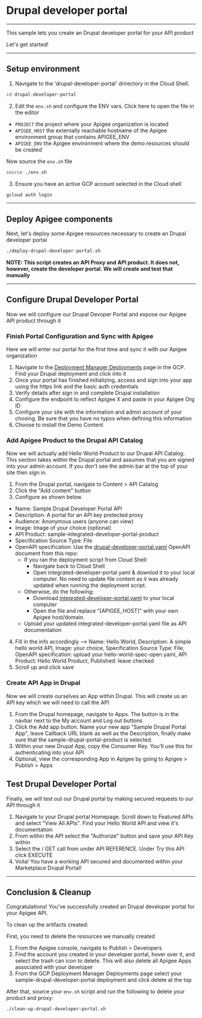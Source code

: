 # Drupal developer portal

---
This sample lets you create an Drupal developer portal for your API product

Let's get started!

---

## Setup environment

1. Navigate to the 'drupal-developer-portal' drirectory in the Cloud Shell.

```sh
cd drupal-developer-portal
```

2. Edit the `env.sh` and configure the ENV vars. Click <walkthrough-editor-open-file filePath="drupal-developer-portal/env.sh">here</walkthrough-editor-open-file> to open the file in the editor

* `PROJECT` the project where your Apigee organization is located
* `APIGEE_HOST` the externally reachable hostname of the Apigee environment group that contains APIGEE_ENV
* `APIGEE_ENV` the Apigee environment where the demo resources should be created

Now source the `env.sh` file

```sh
source ./env.sh
```

3. Ensure you have an active GCP account selected in the Cloud shell

```sh
gcloud auth login
```
---

## Deploy Apigee components

Next, let's deploy some Apigee resources necessary to create an Drupal developer portal

```sh
./deploy-drupal-developer-portal.sh
```

**NOTE: This script creates an API Proxy and API product. It does not, however, create the developer portal. We will create and test that manually**

---
## Configure Drupal Developer Portal

Now we will configure our Drupal Devoper Portal and expose our Apigee API product through it

### Finish Portal Configuration and Sync with Apigee

Here we will enter our portal for the first time and sync it with our Apigee organization

1. Navigate to the [Deployment Manager Deployments](https://console.cloud.google.com/dm/deployments) page in the GCP. Find your Drupal deployment and click into it
2. Once your portal has finished initializing, access and sign into your app using the https link and the basic auth credentials
3. Verify details after sign in and complete Drupal installation
4. Configure the endpoint to reflect Apigee X and paste in your Apigee Org ID
5. Configure your site with the information and admin account of your chosing. Be sure that you have no typos when defining this information
6. Choose to install the Demo Content

### Add Apigee Product to the Drupal API Catalog

Now we will actually add Hello World Product to our Drupal API Catalog. This section takes within the Drupal portal and assumes that you are signed into your admin account. If you don't see the admin bar at the top of your site then sign in.

1. From the Drupal portal, navigate to Content > API Catalog
2. Click the "Add content" button
3. Configure as shown below
- Name: Sample Drupal Developer Portal API
- Description: A portal for an API key protected proxy
- Audience: Anonymous users (anyone can view)
- Image: Image of your choice (optional)
- API Product: sample-integrated-developer-portal-product
- Specification Source Type: File
- OpenAPI specification: Use the [drupal-developer-portal.yaml](drupal-developer-portal.yaml) OpenAPI document from this repo:
    - If you ran the deployment script from Cloud Shell:
        - Navigate back to Cloud Shell
        - Open integrated-developer-portal.yaml & downlod it to your local computer. No need to update file content as it was already updated when running the deployment script.
    - Otherwise, do the following:
        - Download [integrated-developer-portal.yaml](integrated-developer-portal.yaml) to your local computer
        - Open the file and replace "\[APIGEE_HOST\]" with your own Apigee host/domain.
    - Upload your updated integrated-developer-portal.yaml file as API documentation
4. Fill in the info accordingly --> Name: Hello World, Description: A simple hello world API, Image: your choice, Specification Source Type: File, OpenAPI specification: upload your hello-world-spec-open.yaml, API Product: Hello World Product, Published: leave checked
5. Scroll up and click save

### Create API App in Drupal

Now we will create ourselves an App within Drupal. This will create us an API key which we will need to call the API

1. From the Drupal homepage, navigate to Apps. The button is in the navbar next to the My account and Log out buttons
2. Click the Add app button. Name your new app "Sample Drupal Portal App", leave Callback URL blank as well as the Description, finally make sure that the sample-drupal-portal-product is selected.
3. Within your new Drupal App, copy the Consumer Key. You'll use this for authenticating into your API
4. Optional, view the corresponding App in Apigee by going to Apigee > Publish > Apps

## Test Drupal Developer Portal

Finally, we will test out our Drupal portal by making secured requests to our API through it

1. Navigate to your Drupal portal Homepage. Scroll down to Featured APIs and select "View All APIs". Find your Hello World API and view it's documentation
2. From within the API select the "Authorize" button and save your API Key within
3. Select the / GET call from under API REFERENCE. Under Try this API click EXECUTE
4. Voila! You have a working API secured and documented within your Marketplace Drupal Portal!

---
## Conclusion & Cleanup

<walkthrough-conclusion-trophy></walkthrough-conclusion-trophy>

Congratulations! You've successfully created an Drupal developer portal for your Apigee API.

<walkthrough-inline-feedback></walkthrough-inline-feedback>

To clean up the artifacts created:

First, you need to delete the resources we manually created

1. From the Apigee console, navigate to Publish > Developers
2. Find the account you created in your developer portal, hover over it, and select the trash can icon to delete. This will also delete all Apigee Apps associated with your developer
3. From the GCP Deployment Manager Deployments page select your sample-drupal-developer-portal deployment and click delete at the top

After that, source your `env.sh` script and run the following to delete your product and proxy:

```bash
./clean-up-drupal-developer-portal.sh
```